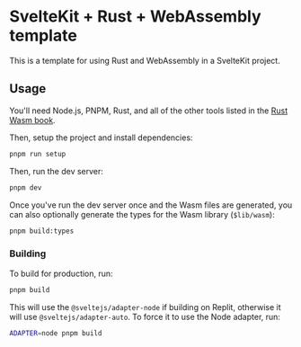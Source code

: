 # SvelteKit + Rust + WebAssembly template

This is a template for using Rust and WebAssembly in a SvelteKit project.

## Usage

You'll need Node.js, PNPM, Rust, and all of the other tools listed in the
[Rust Wasm book](https://rustwasm.github.io/docs/book/game-of-life/setup.html).

Then, setup the project and install dependencies:

```sh
pnpm run setup
```

Then, run the dev server:

```sh
pnpm dev
```

Once you've run the dev server once and the Wasm files are generated, you
can also optionally generate the types for the Wasm library (`$lib/wasm`):

```sh
pnpm build:types
```

### Building

To build for production, run:

```sh
pnpm build
```

This will use the `@sveltejs/adapter-node` if building on Replit, otherwise it
will use `@sveltejs/adapter-auto`. To force it to use the Node adapter, run:

```sh
ADAPTER=node pnpm build
```

